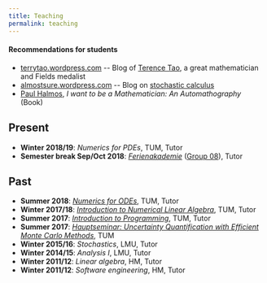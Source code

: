 ```yaml
---
title: Teaching
permalink: teaching
---
```


#### Recommendations for students
- [terrytao.wordpress.com](https://terrytao.wordpress.com/) -- Blog of [Terence Tao](https://en.wikipedia.org/wiki/Terence_Tao), a great mathematician and Fields medalist
- [almostsure.wordpress.com](https://almostsure.wordpress.com/) -- Blog on [stochastic calculus](https://en.wikipedia.org/wiki/Stochastic_calculus)
- [Paul Halmos](https://en.wikipedia.org/wiki/Paul_Halmos), _I want to be a Mathematician: An Automathography_ (Book)

## Present
- **Winter 2018/19**: *Numerics for PDEs*, TUM, Tutor 
- **Semester break Sep/Oct 2018**: [*Ferienakademie*](https://www.ferienakademie.de/en/home-2/) ([Group 08](https://www.ferienakademie.de/kurse-2018/2018-kurs-8-simulation-technology-from-models-to-software/)), Tutor

## Past
- **Summer 2018**: [*Numerics for ODEs*](https://www-m2.ma.tum.de/bin/view/M2/Allgemeines/NUMODE18), TUM, Tutor 
- **Winter 2017/18**: [*Introduction to Numerical Linear Algebra*](https://www-m2.ma.tum.de/bin/view/M2/Allgemeines/NLA17), TUM, Tutor
- **Summer 2017**: [_Introduction to Programming_](https://www-m2.ma.tum.de/bin/view/M2/Allgemeines/Einf%fchrungInDieProgrammierung%28MA8003%29), TUM, Tutor
- **Summer 2017**: [_Hauptseminar: Uncertainty Quantification with Efficient Monte Carlo Methods_](https://www-m2.ma.tum.de/bin/view/M2/Allgemeines/UQSEM), TUM
- **Winter 2015/16**: _Stochastics_, LMU, Tutor
- **Winter 2014/15**: _Analysis I_, LMU, Tutor
- **Winter 2011/12**: _Linear algebra_, HM, Tutor
- **Winter 2011/12**: _Software engineering_, HM, Tutor

